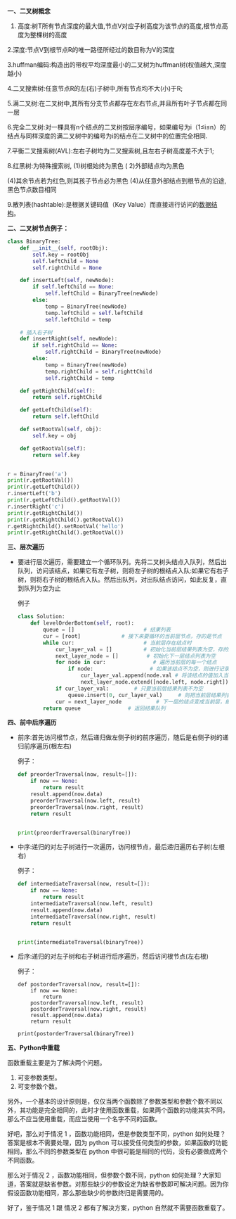 **一、二叉树概念**

1. 高度:树T所有节点深度的最大值,节点V对应子树高度为该节点的高度,根节点高度为整棵树的高度

2.深度:节点V到根节点R的唯一路径所经过的数目称为V的深度

3.huffman编码:构造出的带权平均深度最小的二叉树为huffman树(权值越大,深度越小)

4.二叉搜索树:任意节点R的左(右)子树中,所有节点均不大(小)于R;

5.满二叉树:在二叉树中,其所有分支节点都存在左右节点,并且所有叶子节点都在同一层

6.完全二叉树:对一棵具有n个结点的二叉树按层序编号，如果编号为i（1≤i≤n）的结点与同样深度的满二叉树中的编号为i的结点在二叉树中的位置完全相同.

7.平衡二叉搜索树(AVL):左右子树均为二叉搜索树,且左右子树高度差不大于1;

8.红黑树:为特殊搜索树,   (1)树根始终为黑色      ( 2)外部结点均为黑色  

  (4)其余节点若为红色,则其孩子节点必为黑色     (4)从任意外部结点到根节点的沿途,黑色节点数目相同

9.散列表(hashtable):是根据关键码值（Key Value）而直接进行访问的[数据结构](http://lib.csdn.net/base/datastructure)。

**二、二叉树节点例子：**

```python
class BinaryTree:
    def __init__(self, rootObj):
        self.key = rootObj
        self.leftChild = None
        self.rightChild = None

    def insertLeft(self, newNode):
        if self.leftChild == None:
            self.leftChild = BinaryTree(newNode)
        else:
            temp = BinaryTree(newNode)
            temp.leftChild = self.leftChild
            self.leftChild = temp

    # 插入右子树
    def insertRight(self, newNode):
        if self.rightChild == None:
            self.rightChild = BinaryTree(newNode)
        else:
            temp = BinaryTree(newNode)
            temp.rightChild = self.righttChild
            self.rightChild = temp

    def getRightChild(self):
        return self.rightChild

    def getLeftChild(self):
        return self.leftChild

    def setRootVal(self, obj):
        self.key = obj

    def getRootVal(self):
        return self.key


r = BinaryTree('a')
print(r.getRootVal())
print(r.getLeftChild())
r.insertLeft('b')
print(r.getLeftChild().getRootVal())
r.insertRight('c')
print(r.getRightChild())
print(r.getRightChild().getRootVal())
r.getRightChild().setRootVal('hello')
print(r.getRightChild().getRootVal())
```



**三、层次遍历**

- 要进行层次遍历，需要建立一个循环队列。先将二叉树头结点入队列，然后出队列，访问该结点，如果它有左子树，则将左子树的根结点入队:如果它有右子树，则将右子树的根结点入队。然后出队列，对出队结点访问，如此反复，直到队列为空为止

  例子

  ```python
  class Solution:
      def levelOrderBottom(self, root):
          queue = []                      # 结果列表
          cur = [root]             # 接下来要循环的当前层节点，存的是节点
          while cur:                      # 当前层存在结点时
              cur_layer_val = []          # 初始化当前层结果列表为空，存的是val
              next_layer_node = []         # 初始化下一层结点列表为空
              for node in cur:               # 遍历当前层的每一个结点
                  if node:                  # 如果该结点不为空，则进行记录
                      cur_layer_val.append(node.val # 将该结点的值加入当前层结果列表的末尾
                      next_layer_node.extend([node.left, node.right]) # 将该结点的左右孩子结点加入到下一层结点列表
              if cur_layer_val:        # 只要当前层结果列表不为空
                  queue.insert(0, cur_layer_val)     # 则把当前层结果列表插入到队列首端
              cur = next_layer_node           # 下一层的结点变成当前层，接着循环
          return queue               # 返回结果队列
  ```



**四、前中后序遍历**

- 前序:首先访问根节点，然后递归做左侧子树的前序遍历，随后是右侧子树的递归前序遍历(根左右)

  例子：

  ```python
  def preorderTraversal(now, result=[]):
      if now == None:
          return result
      result.append(now.data)
      preorderTraversal(now.left, result)
      preorderTraversal(now.right, result)
      return result
  
  
  print(preorderTraversal(binaryTree))
  ```

  

- 中序:递归的对左子树进行一次遍历，访问根节点，最后递归遍历右子树(左根右)

  例子：

  ```python
  def intermediateTraversal(now, result=[]):
      if now == None:
          return result
      intermediateTraversal(now.left, result)
      result.append(now.data)
      intermediateTraversal(now.right, result)
      return result
  
  
  print(intermediateTraversal(binaryTree))
  ```

  

- 后序:递归的对左子树和右子树进行后序遍历，然后访问根节点(左右根)

  例子：

  ```
  def postorderTraversal(now, result=[]):
      if now == None:
          return
      postorderTraversal(now.left, result)
      postorderTraversal(now.right, result)
      result.append(now.data)
      return result
  
  print(postorderTraversal(binaryTree))
  ```

**五、Python中重载**

函数重载主要是为了解决两个问题。

1. 可变参数类型。
2. 可变参数个数。

另外，一个基本的设计原则是，仅仅当两个函数除了参数类型和参数个数不同以外，其功能是完全相同的，此时才使用函数重载，如果两个函数的功能其实不同，那么不应当使用重载，而应当使用一个名字不同的函数。

好吧，那么对于情况 1 ，函数功能相同，但是参数类型不同，python 如何处理？答案是根本不需要处理，因为 python 可以接受任何类型的参数，如果函数的功能相同，那么不同的参数类型在 python 中很可能是相同的代码，没有必要做成两个不同函数。

那么对于情况 2 ，函数功能相同，但参数个数不同，python 如何处理？大家知道，答案就是缺省参数。对那些缺少的参数设定为缺省参数即可解决问题。因为你假设函数功能相同，那么那些缺少的参数终归是需要用的。

好了，鉴于情况 1 跟 情况 2 都有了解决方案，python 自然就不需要函数重载了。

